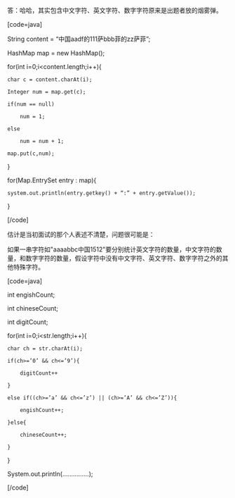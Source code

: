 答：哈哈，其实包含中文字符、英文字符、数字字符原来是出题者放的烟雾弹。
[code=java]
String content = “中国aadf的111萨bbb菲的zz萨菲”;
HashMap map = new HashMap();
for(int i=0;i<content.length;i++){
	char c = content.charAt(i);
	Integer num = map.get(c);
	if(num == null)
		num = 1;
	else
		num = num + 1;
	map.put(c,num);
} 
for(Map.EntrySet entry : map){
	system.out.println(entry.getkey() + “:” + entry.getValue());
}
[/code]
估计是当初面试的那个人表述不清楚，问题很可能是：
如果一串字符如"aaaabbc中国1512"要分别统计英文字符的数量，中文字符的数量，和数字字符的数量，假设字符中没有中文字符、英文字符、数字字符之外的其他特殊字符。
[code=java]
int engishCount;
int chineseCount;
int digitCount;
for(int i=0;i<str.length;i++){
	char ch = str.charAt(i);
	if(ch>=’0’ && ch<=’9’){
		digitCount++
	}
	else if((ch>=’a’ && ch<=’z’) || (ch>=’A’ && ch<=’Z’)){
		engishCount++;
	}else{
		chineseCount++;
	}
}
System.out.println(……………);
[/code]